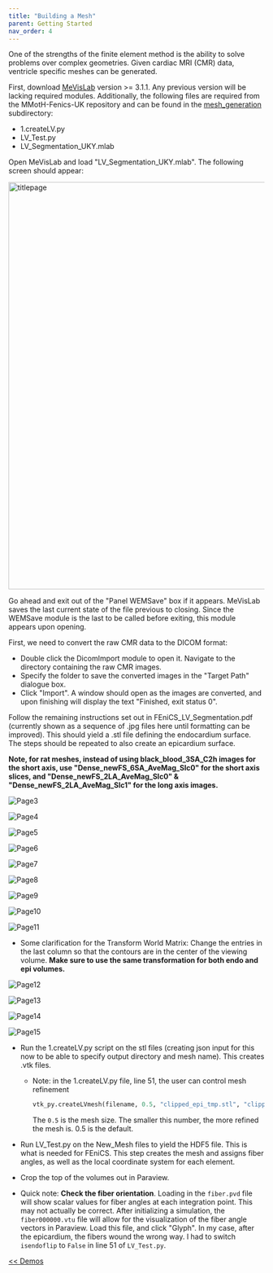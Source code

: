 ```yaml
---
title: "Building a Mesh"
parent: Getting Started
nav_order: 4
---
```


One of the strengths of the finite element method is the ability to solve problems over complex geometries. Given cardiac MRI (CMR) data, ventricle specific meshes can be generated.

First, download [MeVisLab](https://www.mevislab.de/download/) version >= 3.1.1. Any previous version will be lacking required modules. Additionally, the following files are required from the MMotH-Fenics-UK repository and can be found in the [mesh_generation](https://github.com/mmoth-kurtis/MMotH-Fenics-UK/tree/master/mesh_generation) subdirectory:  
  * 1.createLV.py  
  * LV_Test.py  
  * LV_Segmentation_UKY.mlab  

Open MeVisLab and load "LV_Segmentation_UKY.mlab". The following screen should appear:

<img src="https://github.com/mmoth-kurtis/MMotH-Fenics-UK/blob/master/docs/assets/images/mesh_image_02.png?raw=true" alt="titlepage" width="800"/>  

Go ahead and exit out of the "Panel WEMSave" box if it appears. MeVisLab saves the last current state of the file previous to closing. Since the WEMSave module is the last to be called before exiting, this module appears upon opening.  

First, we need to convert the raw CMR data to the DICOM format:  

  * Double click the DicomImport module to open it. Navigate to the directory containing the raw CMR images.
  * Specify the folder to save the converted images in the "Target Path" dialogue box.
  * Click "Import". A window should open as the images are converted, and upon finishing will display the text "Finished, exit status 0".

Follow the remaining instructions set out in FEniCS_LV_Segmentation.pdf (currently shown as a sequence of .jpg files here until formatting can be improved). This should yield a .stl file defining the endocardium surface. The steps should be repeated to also create an epicardium surface.

**Note, for rat meshes, instead of using black_blood_3SA_C2h images for the short axis, use "Dense_newFS_6SA_AveMag_Slc0" for the short axis slices, and "Dense_newFS_2LA_AveMag_Slc0" & "Dense_newFS_2LA_AveMag_Slc1" for the long axis images.**

![Page3](FEniCS_LV_segmentation_Page_03.jpg)  

![Page4](FEniCS_LV_segmentation_Page_04.jpg)  

![Page5](FEniCS_LV_segmentation_Page_05.jpg)  

![Page6](FEniCS_LV_segmentation_Page_06.jpg)  

![Page7](FEniCS_LV_segmentation_Page_07.jpg)  

![Page8](FEniCS_LV_segmentation_Page_08.jpg)  

![Page9](FEniCS_LV_segmentation_Page_09.jpg)  

![Page10](FEniCS_LV_segmentation_Page_10.jpg)  

![Page11](FEniCS_LV_segmentation_Page_11.jpg)  


* Some clarification for the Transform World Matrix: Change the entries in the last column so that the contours are in the center of the viewing volume. **Make sure to use the same transformation for both endo and epi volumes.**  

![Page12](FEniCS_LV_segmentation_Page_12.jpg)   

![Page13](FEniCS_LV_segmentation_Page_13.jpg)   

![Page14](FEniCS_LV_segmentation_Page_14.jpg)  

![Page15](FEniCS_LV_segmentation_Page_15.jpg)  


* Run the 1.createLV.py script on the stl files (creating json input for this now to be able to specify output directory and mesh name). This creates .vtk files.
  * Note: in the 1.createLV.py file, line 51, the user can control mesh refinement  
    ```python
    vtk_py.createLVmesh(filename, 0.5, "clipped_epi_tmp.stl", "clipped_endo_tmp.stl")
    ```
    The `0.5` is the mesh size. The smaller this number, the more refined the mesh is. 0.5 is the default.

* Run LV_Test.py on the New_Mesh files to yield the HDF5 file. This is what is needed for FEniCS. This step creates the mesh and assigns fiber angles, as well as the local coordinate system for each element.
* Crop the top of the volumes out in Paraview.
* Quick note: **Check the fiber orientation**. Loading in the ```fiber.pvd``` file will show scalar values for fiber angles at each integration point. This may not actually be correct. After initializing a simulation, the ```fiber000000.vtu``` file will allow for the visualization of the fiber angle vectors in Paraview. Load this file, and click "Glyph". In my case, after the epicardium, the fibers wound the wrong way. I had to switch ```isendoflip``` to ```False``` in line 51 of ```LV_Test.py```.

<a href="../running_a_simulation/running_demo.html" class="btn btn--primary"><< Demos</a>
